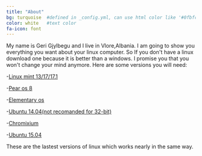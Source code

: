```yaml
---
title: "About"
bg: turquoise  #defined in _config.yml, can use html color like '#0fbfcf'
color: white   #text color
fa-icon: font
---
```


My name is Geri Gjylbegu and I live in Vlore,Albania.
I am going to show you everything you want about your linux computer.
So If you don't have a linux download one because it is better than a windows.
I promise you that you won't change your mind anymore.
Here are some versions you will need:
 
 -[Linux mint 13/17/17.1](http://www.linuxmint.com/download_all.php)
 
 -[Pear os 8](http://download2us.softpedia.com/dl/8e10168805c6528e45b7f3fedff06cad/54a3cb46/500076309/linux/pearos8-i386.iso)
 
 -[Elementary os](http://elementary.io/) 
 
 -[Ubuntu 14.04(not recomanded for 32-bit)](http://releases.ubuntu.com/14.04/)

 -[Chromixium](http://chromixium.org) 

 -[Ubuntu 15.04](http://releases.ubuntu.com/15.04/)

These are the lastest versions of linux which works nearly in the same way.
